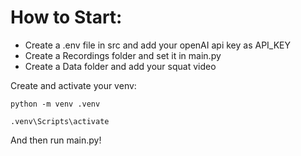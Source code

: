 # How to Start:
- Create a .env file in src and add your openAI api key as API_KEY
- Create a Recordings folder and set it in main.py
- Create a Data folder and add your squat video

Create and activate your venv:

```
python -m venv .venv
```

```
.venv\Scripts\activate
```

And then run main.py!
